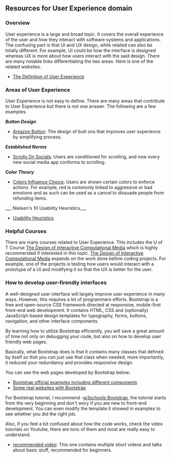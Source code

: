 ## Resources for User Experience domain

### Overview

User experience is a large and broad topic. It covers the overall experience of the user and how they interact with software systems and applications. The confusing part is that UI and UX design, while related can also be totally different. For example, UI could be how the interface is designed whereas UX is more about how users interact with the said design.
There are many notable links differentiating the two areas. Here is one of the related websites.

- [The Definition of User Experience](https://www.nngroup.com/articles/definition-user-experience/)

### Areas of User Experience

User Experience is not easy to define. There are many areas that contribute to User Experience but there is not one answer. The following are a few examples.

___Button Design___ 
- [Amazon Button](https://medium.com/@cccalibour/how-ux-design-makes-a-difference-amazons-continue-button-901618a8b00e): The design of butt
ons that improves user experience by simplifying process.

___Established Norms___
- [Scrolls On Socials](https://forgeandsmith.com/blog/scrolling-vs-clicking-whats-the-preferred-user-experience/): Users are conditioned for scrolling, and now every new social media app conforms to scrolling.

___Color Theory___
- [Colors Influence Choice](https://usabilitygeek.com/colour-user-experience-psychology/#:~:text=Colour%20plays%20a%20crucial%20role,and%20identified%20with%20your%20industry.): Users are shown certain colors to enforce actions. For example, red is commonly linked to aggressive or bad emotions and as such can be used as a cancel to dissuade people from refunding items.

___ Nielsen's 10 Usability Heuristics___
- [Usability Heuristics](./User_Experience/Usability_Heuristics.md)

### Helpful Courses

There are many courses related to User Experience. This includes the U of T Course [The Design of Interactive Computational Media](https://artsci.calendar.utoronto.ca/course/csc318h1) which is highly recommended if interested in this topic. [The Design of Interactive Computational Media](https://artsci.calendar.utoronto.ca/course/csc318h1) expands on the work done before coding projects. For example, one of the projects is testing how users would interact with a prototype of a UI and modifying it so that the UX is better for the user.

### How to develop user-firendly interfaces
A well-designed user interface will largely improve user experience in many ways. However, this requires a lot of programmers efforts. Bootstrap is a free and open-source CSS framework directed at responsive, mobile-first front-end web development. It contains HTML, CSS and (optionally) JavaScript-based design templates for typography, forms, buttons, navigation, and other interface components.

By learning how to utilize Bootstrap efficiently, you will save a great amount of time not only on debugging your code, but also on how to develop user friendly web pages.

Basically, what Bootstrap does is that it contains many classes that defined by itself so that you can just use that class when needed, more importantly, it reduced your redundancy and provides responsive design.

You can see the web pages developed by Bootstrap below:

- [Bootstrap official examples including different components](https://getbootstrap.com/docs/4.0/examples/)
- [Some real websites with Bootstrap](https://adminlte.io/blog/websites-made-with-bootstrap/)

For Bootstrap tutorial, I recommend -[w3schools Bootstrap](https://www.w3schools.com/bootstrap5/), the tutorial starts from the very beginning and don't wory if you are new to front-end development.
You can even modify the template it showed in examples to see whether you did the right job.

Also, if you feel a bit confused about how the code works, check the video tutorials on Youtube, there are tons of them and most are really easy to understand.
- [recommended video](https://www.youtube.com/watch?v=O_9u1P5YjVc&list=PL4cUxeGkcC9joIM91nLzd_qaH_AimmdAR): This one contains multiple short videos and talks about basic stuff, recommended for beginners.